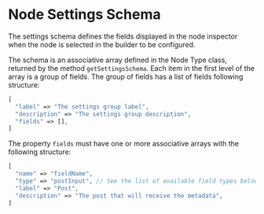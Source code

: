 # Node Settings Schema

The settings schema defines the fields displayed in the node inspector when the node is selected in the builder to be configured.

The schema is an associative array defined in the Node Type class, returned by the method `getSettingsSchema`. Each item in the first level of the array is a group of fields. The group of fields has a list of fields following structure:

```php
[
  "label" => "The settings group label",
  "description" => "The settings group description",
  "fields" => [],
]
```

The property `fields` must have one or more associative arrays with the following structure:

```php
[
  "name" => "fieldName",
  "type" => "postInput", // See the list of available field types below.
  "label" => "Post",
  "description" => "The post that will receive the metadata",
]
```

